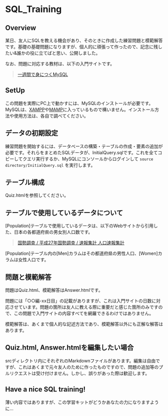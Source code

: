 # SQL_Training

## Overview

某日、友人にSQLを教える機会があり、そのときに作成した練習問題と模範解答です。基礎の基礎問題になりますが、個人的に頑張って作ったので、記念に残したい&誰かの役に立てばと思い、公開しました。

なお、問題に対応する教材は、以下の入門サイトです。

>[一週間で身につくMySQL](http://web.sevendays-study.com/mysql/)

## SetUp

この問題を実際にPC上で動かすには、MySQLのインストールが必要です。MySQLは、[XAMPP](https://www.apachefriends.org/jp/index.html)や[MAMP](https://www.mamp.info/en/)に入っているもので構いません。インストール方法や使用方法は、各自で調べてください。

## データの初期設定

練習問題を開始するには、データベースの構築・テーブルの作成・要素の追加が必要です。それらをまとめたSQLデータが、InitialQuery.sqlです。これを全てコピーしてクエリ実行するか、MySQLにコンソールからログインして `source directory/InitialQuery.sql` を実行します。

## テーブル構成

Quiz.htmlを参照してください。

## テーブルで使用しているデータについて

[Population]テーブルで使用しているデータは、以下のWebサイトから引用した、日本の各都道府県の男女別人口数です。

> [国勢調査 / 平成27年国勢調査 / 速報集計 人口速報集計]( https://www.e-stat.go.jp/stat-search/files?page=1&layout=datalist&toukei=00200521&tstat=000001080615&cycle=0&tclass1=000001080697&tclass2=000001080698&stat_infid=000031377199)

[Population]テーブル内の[Men]カラムはその都道府県の男性人口、[Women]カラムは女性人口です。

## 問題と模範解答

問題はQuiz.html、模範解答はAnswer.htmlです。

問題には「○○編-xx日目」の記載がありますが、これは入門サイトの日数に対応させています。問題の箇所は友人に教える際に重要だと感じた箇所のみですので、この問題で入門サイトの内容すべてを網羅できるわけではありません。

模範解答は、あくまで個人的な記述方法であり、模範解答以外にも正解な解答はあります。

## Quiz.html, Answer.htmlを編集したい場合

srcディレクトリ内にそれぞれのMarkdownファイルがあります。編集は自由ですが、これはあくまで元々友人のために作ったものですので、問題の追加等のプルリクエストは受け付けません。しかし、誤りがあった際は歓迎します。

## Have a nice SQL training!

薄い内容ではありますが、この学習キットがどうかあなたの力になりますように…